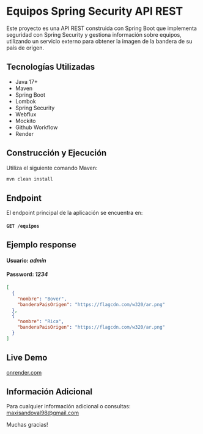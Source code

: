 # Equipos Spring Security API REST

Este proyecto es una API REST construida con Spring Boot que implementa seguridad con Spring Security y gestiona información sobre equipos, utilizando un servicio externo para obtener la imagen de la bandera de su país de origen.

## Tecnologías Utilizadas

- Java 17+
- Maven
- Spring Boot
- Lombok
- Spring Security
- Webflux
- Mockito
- Github Workflow
- Render

## Construcción y Ejecución

Utiliza el siguiente comando Maven:

```bash
mvn clean install
```

## Endpoint

El endpoint principal de la aplicación se encuentra en:

#### `GET /equipos`

## Ejemplo response
#### Usuario: *admin*
#### Password: *1234*

```json
[
  {
    "nombre": "Bover",
    "banderaPaisOrigen": "https://flagcdn.com/w320/ar.png"
  },
  {
    "nombre": "Rica",
    "banderaPaisOrigen": "https://flagcdn.com/w320/ar.png"
  }
]
```

## Live Demo

[onrender.com](https://equipos-spring-security-api-rest.onrender.com/equipos)

## Información Adicional
Para cualquier información adicional o consultas: <maxisandoval98@gmail.com>

Muchas gracias!
